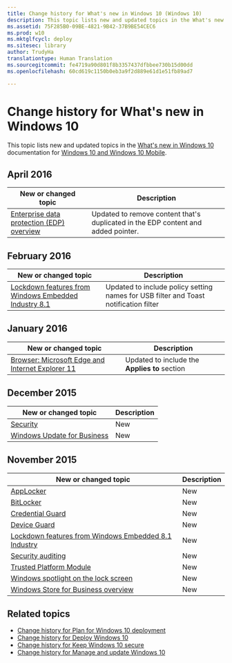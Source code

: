 ```yaml
---
title: Change history for What's new in Windows 10 (Windows 10)
description: This topic lists new and updated topics in the What's new in Windows 10 documentation for Windows 10 and Windows 10 Mobile.
ms.assetid: 75F285B0-09BE-4821-9B42-37B9BE54CEC6
ms.prod: w10
ms.mktglfcycl: deploy
ms.sitesec: library
author: TrudyHa
translationtype: Human Translation
ms.sourcegitcommit: fe4719a90d801f8b3357437dfbbee730b15d00dd
ms.openlocfilehash: 60cd619c1150b0eb3a9f2d889e61d1e51fb89ad7

---
```


# Change history for What's new in Windows 10
This topic lists new and updated topics in the [What's new in Windows 10](index.md) documentation for [Windows 10 and Windows 10 Mobile](../index.md).

## April 2016

|New or changed topic |Description |
|---------------------|------------|
|[Enterprise data protection (EDP) overview](edp-whats-new-overview.md) |Updated to remove content that's duplicated in the EDP content and added pointer. |

## February 2016

|New or changed topic |Description |
|---------------------|------------|
|[Lockdown features from Windows Embedded Industry 8.1](lockdown-features-windows-10.md) |Updated to include policy setting names for USB filter and Toast notification filter|

## January 2016

|New or changed topic |Description |
|---------------------|------------|
|[Browser: Microsoft Edge and Internet Explorer 11](edge-ie11-whats-new-overview.md) |Updated to include the **Applies to** section |

## December 2015

|New or changed topic |Description |
|---------------------|------------|
|[Security](security.md) |New |
|[Windows Update for Business](windows-update-for-business.md) |New |

## November 2015

|New or changed topic |Description |
|---------------------|------------|
|[AppLocker](applocker.md) |New |
|[BitLocker](bitlocker.md) |New |
|[Credential Guard](credential-guard.md) |New |
|[Device Guard](device-guard-overview.md) |New |
|[Lockdown features from Windows Embedded 8.1 Industry](lockdown-features-windows-10.md) |New |
|[Security auditing](security-auditing.md) |New |
|[Trusted Platform Module](trusted-platform-module.md) |New |
|[Windows spotlight on the lock screen](windows-spotlight.md) |New |
|[Windows Store for Business overview](windows-store-for-business-overview.md) |New |

## Related topics
- [Change history for Plan for Windows 10 deployment](../plan/change-history-for-plan-for-windows-10-deployment.md)
- [Change history for Deploy Windows 10](../deploy/change-history-for-deploy-windows-10.md)
- [Change history for Keep Windows 10 secure](../keep-secure/change-history-for-keep-windows-10-secure.md)
- [Change history for Manage and update Windows 10](../manage/change-history-for-manage-and-update-windows-10.md)

 

 








<!--HONumber=Jun16_HO4-->


